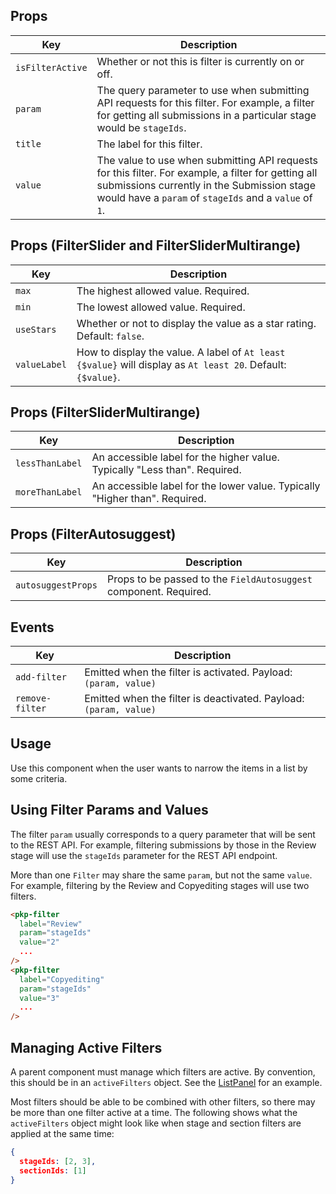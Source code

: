 ## Props

| Key | Description |
| --- | --- |
| `isFilterActive` | Whether or not this is filter is currently on or off. |
| `param` | The query parameter to use when submitting API requests for this filter. For example, a filter for getting all submissions in a particular stage would be `stageIds`. |
| `title` | The label for this filter. |
| `value` | The value to use when submitting API requests for this filter. For example, a filter for getting all submissions currently in the Submission stage would have a `param` of `stageIds` and a `value` of `1`. |

## Props (FilterSlider and FilterSliderMultirange)

| Key | Description |
| --- | --- |
| `max` | The highest allowed value. Required. |
| `min` | The lowest allowed value. Required. |
| `useStars` | Whether or not to display the value as a star rating. Default: `false`. |
| `valueLabel` | How to display the value. A label of `At least {$value}` will display as `At least 20`. Default: `{$value}`. |

## Props (FilterSliderMultirange)

| Key | Description |
| --- | --- |
| `lessThanLabel` | An accessible label for the higher value. Typically "Less than". Required. |
| `moreThanLabel` | An accessible label for the lower value. Typically "Higher than". Required. |

## Props (FilterAutosuggest)

| Key | Description |
| --- | --- |
| `autosuggestProps` | Props to be passed to the `FieldAutosuggest` component. Required. |

## Events

| Key | Description |
| --- | --- |
| `add-filter` | Emitted when the filter is activated. Payload: `(param, value)` |
| `remove-filter` | Emitted when the filter is deactivated. Payload: `(param, value)` |

## Usage

Use this component when the user wants to narrow the items in a list by some criteria.

## Using Filter Params and Values

The filter `param` usually corresponds to a query parameter that will be sent to the REST API. For example, filtering submissions by those in the Review stage will use the `stageIds` parameter for the REST API endpoint.

More than one `Filter` may share the same `param`, but not the same `value`. For example, filtering by the Review and Copyediting stages will use two filters.

```html
<pkp-filter
  label="Review"
  param="stageIds"
  value="2"
  ...
/>
<pkp-filter
  label="Copyediting"
  param="stageIds"
  value="3"
  ...
/>
```

## Managing Active Filters

A parent component must manage which filters are active. By convention, this should be in an `activeFilters` object. See the [ListPanel](#/component/ListPanel) for an example.

Most filters should be able to be combined with other filters, so there may be more than one filter active at a time. The following shows what the `activeFilters` object might look like when stage and section filters are applied at the same time:

```json
{
  stageIds: [2, 3],
  sectionIds: [1]
}
```
